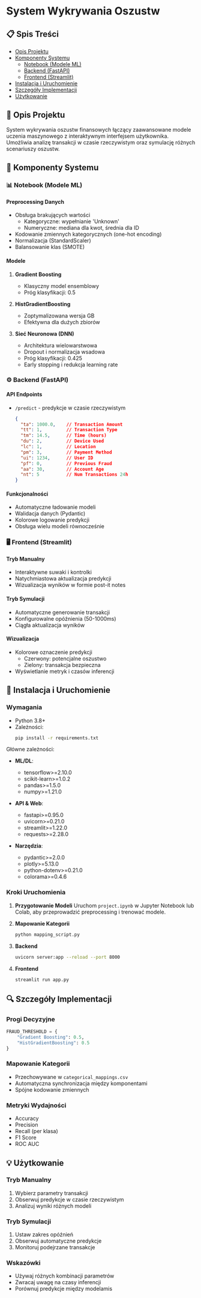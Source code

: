 # System Wykrywania Oszustw

## 📋 Spis Treści
- [Opis Projektu](#-opis-projektu)
- [Komponenty Systemu](#-komponenty-systemu)
  - [Notebook (Modele ML)](#-notebook-modele-ml)
  - [Backend (FastAPI)](#-backend-fastapi)
  - [Frontend (Streamlit)](#-frontend-streamlit)
- [Instalacja i Uruchomienie](#-instalacja-i-uruchomienie)
- [Szczegóły Implementacji](#-szczegóły-implementacji)
- [Użytkowanie](#-użytkowanie)

## 🎯 Opis Projektu
System wykrywania oszustw finansowych łączący zaawansowane modele uczenia maszynowego z interaktywnym interfejsem użytkownika. Umożliwia analizę transakcji w czasie rzeczywistym oraz symulację różnych scenariuszy oszustw.

## 🔧 Komponenty Systemu

### 📊 Notebook (Modele ML)
#### Preprocessing Danych
- Obsługa brakujących wartości
  - Kategoryczne: wypełnianie 'Unknown'
  - Numeryczne: mediana dla kwot, średnia dla ID
- Kodowanie zmiennych kategorycznych (one-hot encoding)
- Normalizacja (StandardScaler)
- Balansowanie klas (SMOTE)

#### Modele
1. **Gradient Boosting**
   - Klasyczny model ensemblowy
   - Próg klasyfikacji: 0.5

2. **HistGradientBoosting**
   - Zoptymalizowana wersja GB
   - Efektywna dla dużych zbiorów

3. **Sieć Neuronowa (DNN)**
   - Architektura wielowarstwowa
   - Dropout i normalizacja wsadowa
   - Próg klasyfikacji: 0.425
   - Early stopping i redukcja learning rate

### ⚙️ Backend (FastAPI)
#### API Endpoints
- `/predict` - predykcje w czasie rzeczywistym
  ```json
  {
    "ta": 1000.0,    // Transaction Amount
    "tt": 1,         // Transaction Type
    "tm": 14.5,      // Time (hours)
    "du": 2,         // Device Used
    "lc": 1,         // Location
    "pm": 3,         // Payment Method
    "ui": 1234,      // User ID
    "pf": 0,         // Previous Fraud
    "aa": 30,        // Account Age
    "nt": 5          // Num Transactions 24h
  }
  ```

#### Funkcjonalności
- Automatyczne ładowanie modeli
- Walidacja danych (Pydantic)
- Kolorowe logowanie predykcji
- Obsługa wielu modeli równocześnie

### 🖥️ Frontend (Streamlit)
#### Tryb Manualny
- Interaktywne suwaki i kontrolki
- Natychmiastowa aktualizacja predykcji
- Wizualizacja wyników w formie post-it notes

#### Tryb Symulacji
- Automatyczne generowanie transakcji
- Konfigurowalne opóźnienia (50-1000ms)
- Ciągła aktualizacja wyników

#### Wizualizacja
- Kolorowe oznaczenie predykcji
  - Czerwony: potencjalne oszustwo
  - Zielony: transakcja bezpieczna
- Wyświetlanie metryk i czasów inferencji

## 🚀 Instalacja i Uruchomienie

### Wymagania
- Python 3.8+
- Zależności:
  ```bash
  pip install -r requirements.txt
  ```

Główne zależności:
- **ML/DL**:
  - tensorflow>=2.10.0
  - scikit-learn>=1.0.2
  - pandas>=1.5.0
  - numpy>=1.21.0

- **API & Web**:
  - fastapi>=0.95.0
  - uvicorn>=0.21.0
  - streamlit>=1.22.0
  - requests>=2.28.0

- **Narzędzia**:
  - pydantic>=2.0.0
  - plotly>=5.13.0
  - python-dotenv>=0.21.0
  - colorama>=0.4.6

### Kroki Uruchomienia
1. **Przygotowanie Modeli**
   Uruchom `project.ipynb` w Jupyter Notebook lub Colab, aby przeprowadzić preprocessing i trenować modele.
   
2. **Mapowanie Kategorii**
   ```bash
   python mapping_script.py
   ```

2. **Backend**
   ```bash
   uvicorn server:app --reload --port 8000
   ```

3. **Frontend**
   ```bash
   streamlit run app.py
   ```

## 🔍 Szczegóły Implementacji

### Progi Decyzyjne
```python
FRAUD_THRESHOLD = {
    "Gradient Boosting": 0.5,
    "HistGradientBoosting": 0.5
}
```

### Mapowanie Kategorii
- Przechowywane w `categorical_mappings.csv`
- Automatyczna synchronizacja między komponentami
- Spójne kodowanie zmiennych

### Metryki Wydajności
- Accuracy
- Precision
- Recall (per klasa)
- F1 Score
- ROC AUC

## 💡 Użytkowanie

### Tryb Manualny
1. Wybierz parametry transakcji
2. Obserwuj predykcje w czasie rzeczywistym
3. Analizuj wyniki różnych modeli

### Tryb Symulacji
1. Ustaw zakres opóźnień
2. Obserwuj automatyczne predykcje
3. Monitoruj podejrzane transakcje

### Wskazówki
- Używaj różnych kombinacji parametrów
- Zwracaj uwagę na czasy inferencji
- Porównuj predykcje między modelamis